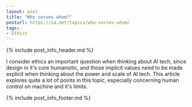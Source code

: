 ```yaml
---
layout: post
title: "Who serves whom?"
posturl: https://ia.net/topics/who-serves-whom/
tags:
- Ethics
---
```


{% include post_info_header.md %}

I consider ethics an important question when thinking about AI tech, since design in it's core humanistic, and those implicit values need to be made explicit when thinking about the power and scale of AI tech. This article explores quite a lot of points in this topic, especially concerning human control on machine and it's limits.

<!--more-->
{% include post_info_footer.md %}
